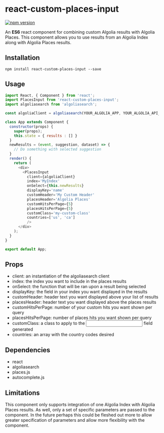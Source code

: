 
# react-custom-places-input
[![npm version](https://badge.fury.io/js/react-custom-places-input.svg)](https://badge.fury.io/js/react-custom-places-input)

An **ES6** react component for combining custom Algolia results with Algolia Places. This component allows you to use results from an Algolia Index along with Algolia Places results.

## Installation
```
npm install react-custom-places-input --save
```

## Usage
```javascript
import React, { Component } from 'react';
import PlacesInput from 'react-custom-places-input';
import algoliasearch from 'algoliasearch';

const algoliaClient = algoliasearch(YOUR_ALGOLIA_APP, YOUR_ALGOLIA_API_KEY);

class App extends Component {
  constructor(props) {
    super(props);
    this.state = { results : [] }
  }
  newResults = (event, suggestion, dataset) => {
    // Do something with selected suggestion
  }
  render() {
    return (
      <div>
        <PlacesInput
          client={algoliaClient}
          index='MyIndex'
          onSelect={this.newResults}
          displayKey='name'
          customHeader='My Custom Header'
          placesHeader='Algolia Places'
          customHitsPerPage={5}
          placesHitsPerPage={5}
          customClass='my-custom-class'
          countries=['us', 'ca']
          />
      </div>
    );
  }
}

export default App;
```

## Props
* client: an instantiation of the algoliasearch client
* index: the index you want to include in the places results
* onSelect: the function that will be ran upon a result being selected
* displayKey: the field in your index you want displayed in the results
* customHeader: header text you want displayed above your list of results
* placesHeader: header text you want displayed above the places results
* customHitsPerPage: number of your custom hits you want shown per query
* placesHitsPerPage: number of places hits you want shown per query
* customClass: a class to apply to the <input> field generated
* countries: an array with the country codes desired

## Dependencies
* react
* algoliasearch
* places.js
* autocomplete.js

## Limitations
This component only supports integration of one Algolia Index with Algolia Places results. As well, only a set of specific parameters are passed to the component. In the future perhaps this could be fleshed out more to allow greater specification of parameters and allow more flexibility with the component.

